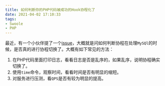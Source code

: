 ```yaml
---
title: 如何判断你的PHP代码被成功的Hook协程化了
date: 2021-04-02 17:10:33
tags:
- Swoole
- PHP
---
```


最近，有一个小伙伴提了一个[issue](https://github.com/swoole/swoole-src/issues/4125)，大概就是问如何判断协程在处理`MySQl`的时候，是否真的进行协程切换了。大概有如下常见的方法：

1. 在PHP代码里面打印日志，看看日志是否是乱序的，如果乱序，说明协程确实切换了。
2. 使用`time`命令，观察时间，看看时间是否有明显的缩短。
3. 对服务进行压测，看`QPS`是否有较为明显的提高。
